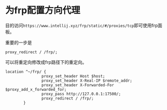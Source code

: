 # 为frp配置方向代理


目的访问`https://www.intellij.xyz/frp/static/#/proxies/tcp`即可使用frp面板。


重要的一步是
```
proxy_redirect / /frp/;  
```
可以将重定向修改成frp路径下的重定向。

```nginx.config
location ^~/frp/ {
                proxy_set_header Host $host;
                proxy_set_header X-Real-IP $remote_addr;
                proxy_set_header X-Forwarded-For $proxy_add_x_forwarded_for;
                proxy_pass http://127.0.0.1:17500/;
                proxy_redirect / /frp/;
        }
```